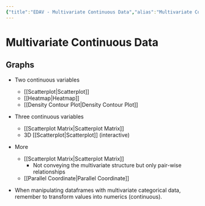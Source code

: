 ```yaml
---
{"title":"EDAV - Multivariate Continuous Data","alias":"Multivariate Continuous Data","type":"note","created":"2022-10-13T02:31:53","modified":"2022-10-21T15:31:17","dg-publish":true,"sup":[{}],"state":"done","permalink":"/edav-multivariate-continuous-data/","dgPassFrontmatter":true,"updated":"2022-10-21T15:31:17"}
---
```



# Multivariate Continuous Data

## Graphs

- Two continuous variables
    - [[Scatterplot\|Scatterplot]]
    - [[Heatmap\|Heatmap]]
    - [[Density Contour Plot\|Density Contour Plot]]
- Three continuous variables
    - [[Scatterplot Matrix\|Scatterplot Matrix]]
    - 3D [[Scatterplot\|Scatterplot]] (interactive)
- More
    - [[Scatterplot Matrix\|Scatterplot Matrix]]
        - Not conveying the multivariate structure but only pair-wise relationships
    - [[Parallel Coordinate\|Parallel Coordinate]]

- <span class="alt-check alt-check-tip">When manipulating dataframes with multivariate categorical data, remember to transform values into numerics (continuous).</span>
